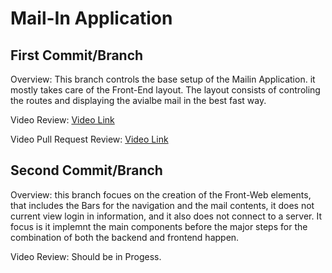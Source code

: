 # Mail-In Application

## First Commit/Branch

Overview: This branch controls the base setup of the Mailin Application. it mostly takes care of the Front-End layout. The layout consists of controling the
routes and displaying the avialbe mail in the best fast way.

Video Review: [Video Link](https://pdx.zoom.us/rec/share/9vAKcSScc_Ow4CGVo79UWcsNe9xXhvdWovQq3VZh3sil3ZMetMt6oeWeh0SW2LYh.4ysknnmdq9TyIF1j?startTime=1740446815000)

Video Pull Request Review: [Video Link](https://pdx.zoom.us/rec/share/AXsbnTMd4Dlf0d7LM2vxORjYjefrezhyMiruovX7JiHb7aq5yeF2QwKUcC1g4akB.EDc9tIr89Hz2jkt7?startTime=1740619685000)

## Second Commit/Branch

Overview: this branch focues on the creation of the Front-Web elements, that includes the Bars for the navigation and the mail contents, it does not current view login in information, and it also does not connect to a server. It focus is it implemnt the main components before the major steps for the combination of both the backend and frontend happen.

Video Review: Should be in Progess.
